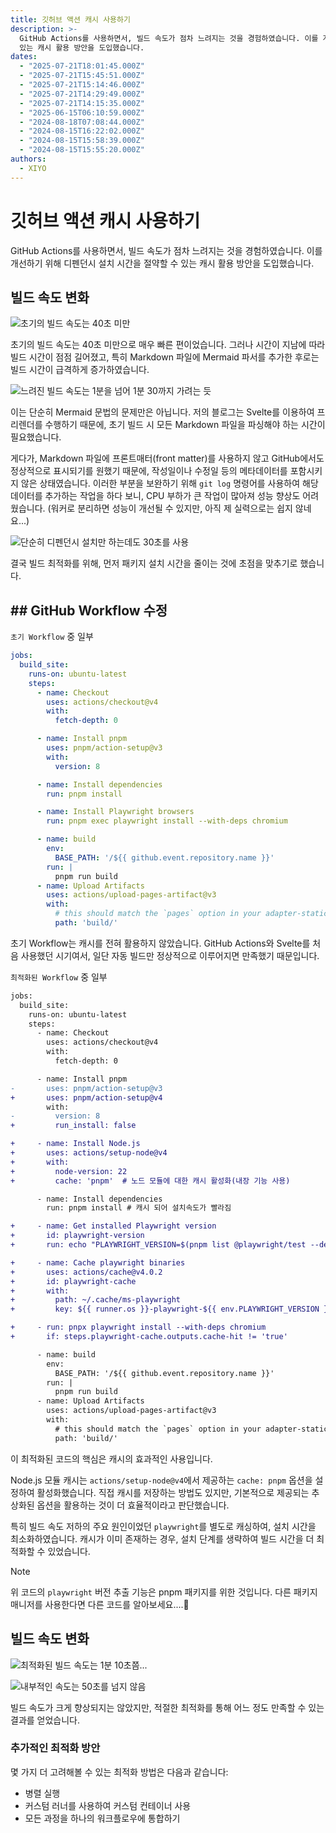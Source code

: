 ```yaml
---
title: 깃허브 액션 캐시 사용하기
description: >-
  GitHub Actions를 사용하면서, 빌드 속도가 점차 느려지는 것을 경험하였습니다. 이를 개선하기 위해 디펜던시 설치 시간을 절약할 수
  있는 캐시 활용 방안을 도입했습니다.
dates:
  - "2025-07-21T18:01:45.000Z"
  - "2025-07-21T15:45:51.000Z"
  - "2025-07-21T15:14:46.000Z"
  - "2025-07-21T14:29:49.000Z"
  - "2025-07-21T14:15:35.000Z"
  - "2025-06-15T06:10:59.000Z"
  - "2024-08-18T07:08:44.000Z"
  - "2024-08-15T16:22:02.000Z"
  - "2024-08-15T15:58:39.000Z"
  - "2024-08-15T15:55:20.000Z"
authors:
  - XIYO
---
```

# 깃허브 액션 캐시 사용하기

GitHub Actions를 사용하면서, 빌드 속도가 점차 느려지는 것을 경험하였습니다. 이를 개선하기 위해 디펜던시 설치 시간을 절약할 수 있는 캐시 활용 방안을 도입했습니다.

## 빌드 속도 변화

![초기의 빌드 속도는 40초 미만](./assets/usging-cache-on-github-action-20240815232353052.png)

초기의 빌드 속도는 40초 미만으로 매우 빠른 편이었습니다. 그러나 시간이 지남에 따라 빌드 시간이 점점 길어졌고, 특히 Markdown 파일에 Mermaid 파서를 추가한 후로는 빌드 시간이 급격하게 증가하였습니다.

![느려진 빌드 속도는 1분을 넘어 1분 30까지 가려는 듯](./assets/usging-cache-on-github-action-20240815232537900.png)

이는 단순히 Mermaid 문법의 문제만은 아닙니다. 저의 블로그는 Svelte를 이용하여 프리렌더를 수행하기 때문에, 초기 빌드 시 모든 Markdown 파일을 파싱해야 하는 시간이 필요했습니다.

게다가, Markdown 파일에 프론트매터(front matter)를 사용하지 않고 GitHub에서도 정상적으로 표시되기를 원했기 때문에, 작성일이나 수정일 등의 메타데이터를 포함시키지 않은 상태였습니다. 이러한 부분을 보완하기 위해 `git log` 명령어를 사용하여 해당 데이터를 추가하는 작업을 하다 보니, CPU 부하가 큰 작업이 많아져 성능 향상도 어려웠습니다. (워커로 분리하면 성능이 개선될 수 있지만, 아직 제 실력으로는 쉽지 않네요...)

![단순히 디펜던시 설치만 하는데도 30초를 사용](./assets/usging-cache-on-github-action-20240815233139668.png)

결국 빌드 최적화를 위해, 먼저 패키지 설치 시간을 줄이는 것에 초점을 맞추기로 했습니다.

## ## GitHub Workflow 수정

`초기 Workflow` 중 일부

```yml
jobs:
  build_site:
    runs-on: ubuntu-latest
    steps:
      - name: Checkout
        uses: actions/checkout@v4
        with:
          fetch-depth: 0

      - name: Install pnpm
        uses: pnpm/action-setup@v3
        with:
          version: 8

      - name: Install dependencies
        run: pnpm install

      - name: Install Playwright browsers
        run: pnpm exec playwright install --with-deps chromium

      - name: build
        env:
          BASE_PATH: '/${{ github.event.repository.name }}'
        run: |
          pnpm run build
      - name: Upload Artifacts
        uses: actions/upload-pages-artifact@v3
        with:
          # this should match the `pages` option in your adapter-static options
          path: 'build/'
```

초기 Workflow는 캐시를 전혀 활용하지 않았습니다. GitHub Actions와 Svelte를 처음 사용했던 시기여서, 일단 자동 빌드만 정상적으로 이루어지면 만족했기 때문입니다.

`최적화된 Workflow` 중 일부

```diff
jobs:
  build_site:
    runs-on: ubuntu-latest
    steps:
      - name: Checkout
        uses: actions/checkout@v4
        with:
          fetch-depth: 0

	  - name: Install pnpm
-       uses: pnpm/action-setup@v3
+       uses: pnpm/action-setup@v4
        with:
-         version: 8
+         run_install: false

+     - name: Install Node.js
+       uses: actions/setup-node@v4
+       with:
+         node-version: 22
+         cache: 'pnpm'  # 노드 모듈에 대한 캐시 활성화(내장 기능 사용)

      - name: Install dependencies
        run: pnpm install # 캐시 되어 설치속도가 빨라짐

+     - name: Get installed Playwright version
+       id: playwright-version
+       run: echo "PLAYWRIGHT_VERSION=$(pnpm list @playwright/test --depth=0 | grep @playwright/test | awk '{print $2}')" >> $GITHUB_ENV

+     - name: Cache playwright binaries
+       uses: actions/cache@v4.0.2
+       id: playwright-cache
+       with:
+         path: ~/.cache/ms-playwright
+         key: ${{ runner.os }}-playwright-${{ env.PLAYWRIGHT_VERSION }}

+     - run: pnpx playwright install --with-deps chromium
+       if: steps.playwright-cache.outputs.cache-hit != 'true'

      - name: build
        env:
          BASE_PATH: '/${{ github.event.repository.name }}'
        run: |
          pnpm run build
      - name: Upload Artifacts
        uses: actions/upload-pages-artifact@v3
        with:
          # this should match the `pages` option in your adapter-static options
          path: 'build/'
```

이 최적화된 코드의 핵심은 캐시의 효과적인 사용입니다.

Node.js 모듈 캐시는 `actions/setup-node@v4`에서 제공하는 `cache: pnpm` 옵션을 설정하여 활성화했습니다. 직접 캐시를 저장하는 방법도 있지만, 기본적으로 제공되는 추상화된 옵션을 활용하는 것이 더 효율적이라고 판단했습니다.

특히 빌드 속도 저하의 주요 원인이었던 `playwright`를 별도로 캐싱하여, 설치 시간을 최소화하였습니다. 캐시가 이미 존재하는 경우, 설치 단계를 생략하여 빌드 시간을 더 최적화할 수 있었습니다.

> [!note]
> 위 코드의 `playwright` 버전 추출 기능은 pnpm 패키지를 위한 것입니다. 다른 패키지 매니저를 사용한다면 다른 코드를 알아보세요....🥲

## 빌드 속도 변화

![최적화된 빌드 속도는 1분 10초쯤...](./assets/usging-cache-on-github-action-20240816000140052.png)

![내부적인 속도는 50초를 넘지 않음](./assets/usging-cache-on-github-action-20240816000251502.png)

빌드 속도가 크게 향상되지는 않았지만, 적절한 최적화를 통해 어느 정도 만족할 수 있는 결과를 얻었습니다.

### 추가적인 최적화 방안

몇 가지 더 고려해볼 수 있는 최적화 방법은 다음과 같습니다:

- 병렬 실행
- 커스텀 러너를 사용하여 커스텀 컨테이너 사용
- 모든 과정을 하나의 워크플로우에 통합하기
